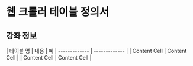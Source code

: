 

# 웹 크롤러 테이블 정의서


## 강좌 정보

| 테이블 명       | 내용 | 예
| ------------- | ------------- |
| Content Cell  | Content Cell  |
| Content Cell  | Content Cell  |

<!--stackedit_data:
eyJoaXN0b3J5IjpbLTgxOTg3MDc1MV19
-->
